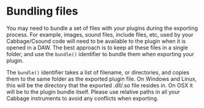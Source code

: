 # Bundling files

You may need to bundle a set of files with your plugins during the exporting process. For example, images, sound files, include files, etc, used by your Cabbage/Csound code will need to be available to the plugin when it is opened in a DAW. The best approach is to keep all these files in a single folder, and use the `bundle()` identifier to bundle them when exporting your plugin. 

The `bundle()` identifier takes a list of filename, or directories, and copies them to the same folder as the exported plugin file. On Windows and Linux, this will be the directory that the exported .dll/.so file resides in. On OSX it will be to the plugin bundle itself. Please use relative paths in all your Cabbage instruments to avoid any conflicts when exporting. 

